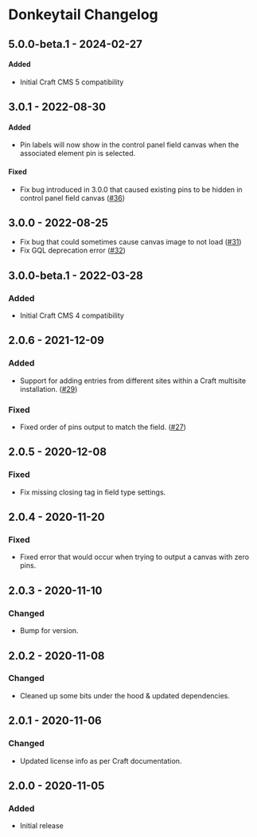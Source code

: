# Donkeytail Changelog

## 5.0.0-beta.1 - 2024-02-27

#### Added
- Initial Craft CMS 5 compatibility

## 3.0.1 - 2022-08-30

#### Added
- Pin labels will now show in the control panel field canvas when the associated element pin is selected.

#### Fixed 
- Fix bug introduced in 3.0.0 that caused existing pins to be hidden in control panel field canvas ([#36](https://github.com/simplygoodwork/craft-donkeytail/issues/36))

## 3.0.0 - 2022-08-25

- Fix bug that could sometimes cause canvas image to not load ([#31](https://github.com/simplygoodwork/craft-donkeytail/issues/31))
- Fix GQL deprecation error ([#32](https://github.com/simplygoodwork/craft-donkeytail/issues/34))

## 3.0.0-beta.1 - 2022-03-28

### Added

- Initial Craft CMS 4 compatibility

## 2.0.6 - 2021-12-09

### Added

- Support for adding entries from different sites within a Craft multisite installation. ([#29](https://github.com/simplygoodwork/craft-donkeytail/issues/29))

### Fixed

- Fixed order of pins output to match the field. ([#27](https://github.com/simplygoodwork/craft-donkeytail/issues/27))

## 2.0.5 - 2020-12-08

### Fixed

- Fix missing closing tag in field type settings.

## 2.0.4 - 2020-11-20

### Fixed

- Fixed error that would occur when trying to output a canvas with zero pins.

## 2.0.3 - 2020-11-10

### Changed

- Bump for version.

## 2.0.2 - 2020-11-08

### Changed

- Cleaned up some bits under the hood & updated dependencies.

## 2.0.1 - 2020-11-06

### Changed

- Updated license info as per Craft documentation.

## 2.0.0 - 2020-11-05

### Added

- Initial release
